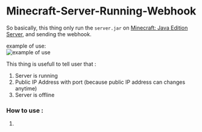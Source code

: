# Minecraft-Server-Running-Webhook

So basically, this thing only run the `server.jar` on [Minecraft: Java Edition Server](https://www.minecraft.net/en-us/download/server/), and sending the webhook.

example of use: <br/>
![example of use]()

This thing is usefull to tell user that : 
1. Server is running 
2. Public IP Address with port (because public IP address can changes anytime)
3. Server is offline

### How to use :
1. 
